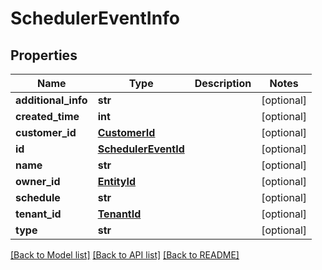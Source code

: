 # SchedulerEventInfo

## Properties
Name | Type | Description | Notes
------------ | ------------- | ------------- | -------------
**additional_info** | **str** |  | [optional] 
**created_time** | **int** |  | [optional] 
**customer_id** | [**CustomerId**](CustomerId.md) |  | [optional] 
**id** | [**SchedulerEventId**](SchedulerEventId.md) |  | [optional] 
**name** | **str** |  | [optional] 
**owner_id** | [**EntityId**](EntityId.md) |  | [optional] 
**schedule** | **str** |  | [optional] 
**tenant_id** | [**TenantId**](TenantId.md) |  | [optional] 
**type** | **str** |  | [optional] 

[[Back to Model list]](../README.md#documentation-for-models) [[Back to API list]](../README.md#documentation-for-api-endpoints) [[Back to README]](../README.md)


